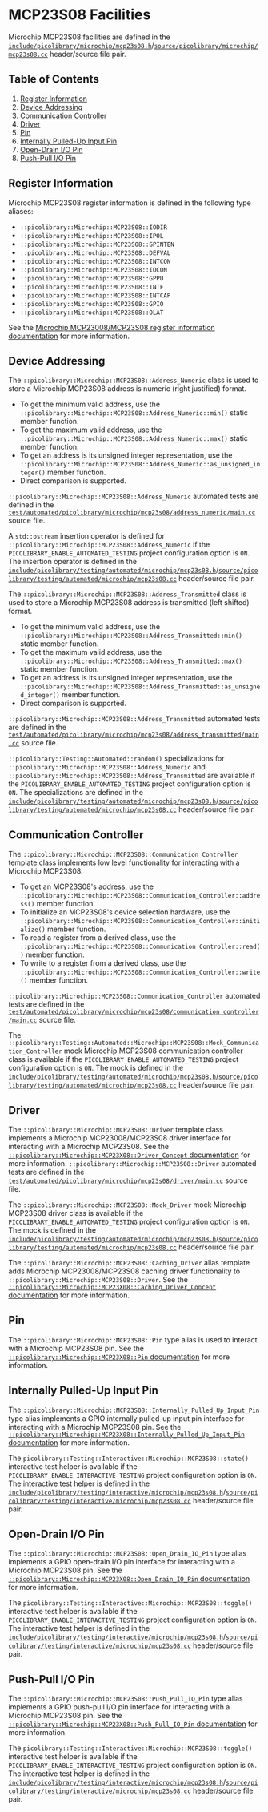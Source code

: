 # MCP23S08 Facilities
Microchip MCP23S08 facilities are defined in the
[`include/picolibrary/microchip/mcp23s08.h`](https://github.com/apcountryman/picolibrary/blob/main/include/picolibrary/microchip/mcp23s08.h)/[`source/picolibrary/microchip/mcp23s08.cc`](https://github.com/apcountryman/picolibrary/blob/main/source/picolibrary/microchip/mcp23s08.cc)
header/source file pair.

## Table of Contents
1. [Register Information](#register-information)
1. [Device Addressing](#device-addressing)
1. [Communication Controller](#communication-controller)
1. [Driver](#driver)
1. [Pin](#pin)
1. [Internally Pulled-Up Input Pin](#internally-pulled-up-input-pin)
1. [Open-Drain I/O Pin](#open-drain-io-pin)
1. [Push-Pull I/O Pin](#push-pull-io-pin)

## Register Information
Microchip MCP23S08 register information is defined in the following type aliases:
- `::picolibrary::Microchip::MCP23S08::IODIR`
- `::picolibrary::Microchip::MCP23S08::IPOL`
- `::picolibrary::Microchip::MCP23S08::GPINTEN`
- `::picolibrary::Microchip::MCP23S08::DEFVAL`
- `::picolibrary::Microchip::MCP23S08::INTCON`
- `::picolibrary::Microchip::MCP23S08::IOCON`
- `::picolibrary::Microchip::MCP23S08::GPPU`
- `::picolibrary::Microchip::MCP23S08::INTF`
- `::picolibrary::Microchip::MCP23S08::INTCAP`
- `::picolibrary::Microchip::MCP23S08::GPIO`
- `::picolibrary::Microchip::MCP23S08::OLAT`

See the [Microchip MCP23008/MCP23S08 register information
documentation](mcp23x08.md#register-information) for more information.

## Device Addressing
The `::picolibrary::Microchip::MCP23S08::Address_Numeric` class is used to store a
Microchip MCP23S08 address is numeric (right justified) format.
- To get the minimum valid address, use the
  `::picolibrary::Microchip::MCP23S08::Address_Numeric::min()` static member function.
- To get the maximum valid address, use the
  `::picolibrary::Microchip::MCP23S08::Address_Numeric::max()` static member function.
- To get an address is its unsigned integer representation, use the
  `::picolibrary::Microchip::MCP23S08::Address_Numeric::as_unsigned_integer()` member
  function.
- Direct comparison is supported.

`::picolibrary::Microchip::MCP23S08::Address_Numeric` automated tests are defined in the
[`test/automated/picolibrary/microchip/mcp23s08/address_numeric/main.cc`](https://github.com/apcountryman/picolibrary/blob/main/test/automated/picolibrary/microchip/mcp23s08/address_numeric/main.cc)
source file.

A `std::ostream` insertion operator is defined for
`::picolibrary::Microchip::MCP23S08::Address_Numeric` if the
`PICOLIBRARY_ENABLE_AUTOMATED_TESTING` project configuration option is `ON`.
The insertion operator is defined in the
[`include/picolibrary/testing/automated/microchip/mcp23s08.h`](https://github.com/apcountryman/picolibrary/blob/main/include/picolibrary/testing/automated/microchip/mcp23s08.h)/[`source/picolibrary/testing/automated/microchip/mcp23s08.cc`](https://github.com/apcountryman/picolibrary/blob/main/source/picolibrary/testing/automated/microchip/mcp23s08.cc)
header/source file pair.

The `::picolibrary::Microchip::MCP23S08::Address_Transmitted` class is used to store a
Microchip MCP23S08 address is transmitted (left shifted) format.
- To get the minimum valid address, use the
  `::picolibrary::Microchip::MCP23S08::Address_Transmitted::min()` static member function.
- To get the maximum valid address, use the
  `::picolibrary::Microchip::MCP23S08::Address_Transmitted::max()` static member function.
- To get an address is its unsigned integer representation, use the
  `::picolibrary::Microchip::MCP23S08::Address_Transmitted::as_unsigned_integer()` member
  function.
- Direct comparison is supported.

`::picolibrary::Microchip::MCP23S08::Address_Transmitted` automated tests are defined in
the
[`test/automated/picolibrary/microchip/mcp23s08/address_transmitted/main.cc`](https://github.com/apcountryman/picolibrary/blob/main/test/automated/picolibrary/microchip/mcp23s08/address_transmitted/main.cc)
source file.

`::picolibrary::Testing::Automated::random()` specializations for
`::picolibrary::Microchip::MCP23S08::Address_Numeric` and
`::picolibrary::Microchip::MCP23S08::Address_Transmitted` are available if the
`PICOLIBRARY_ENABLE_AUTOMATED_TESTING` project configuration option is `ON`.
The specializations are defined in the
[`include/picolibrary/testing/automated/microchip/mcp23s08.h`](https://github.com/apcountryman/picolibrary/blob/main/include/picolibrary/testing/automated/microchip/mcp23s08.h)/[`source/picolibrary/testing/automated/microchip/mcp23s08.cc`](https://github.com/apcountryman/picolibrary/blob/main/source/picolibrary/testing/automated/microchip/mcp23s08.cc)
header/source file pair.

## Communication Controller
The `::picolibrary::Microchip::MCP23S08::Communication_Controller` template class
implements low level functionality for interacting with a Microchip MCP23S08.
- To get an MCP23S08's address, use the
  `::picolibrary::Microchip::MCP23S08::Communication_Controller::address()` member
  function.
- To initialize an MCP23S08's device selection hardware, use the
  `::picolibrary::Microchip::MCP23S08::Communication_Controller::initialize()` member
  function.
- To read a register from a derived class, use the
  `::picolibrary::Microchip::MCP23S08::Communication_Controller::read()` member function.
- To write to a register from a derived class, use the
  `::picolibrary::Microchip::MCP23S08::Communication_Controller::write()` member function.

`::picolibrary::Microchip::MCP23S08::Communication_Controller` automated tests are defined
in the
[`test/automated/picolibrary/microchip/mcp23s08/communication_controller/main.cc`](https://github.com/apcountryman/picolibrary/blob/main/test/automated/picolibrary/microchip/mcp23s08/communication_controller/main.cc)
source file.

The
`::picolibrary::Testing::Automated::Microchip::MCP23S08::Mock_Communication_Controller`
mock Microchip MCP23S08 communication controller class is available if the
`PICOLIBRARY_ENABLE_AUTOMATED_TESTING` project configuration option is `ON`.
The mock is defined in the
[`include/picolibrary/testing/automated/microchip/mcp23s08.h`](https://github.com/apcountryman/picolibrary/blob/main/include/picolibrary/testing/automated/microchip/mcp23s08.h)/[`source/picolibrary/testing/automated/microchip/mcp23s08.cc`](https://github.com/apcountryman/picolibrary/blob/main/source/picolibrary/testing/automated/microchip/mcp23s08.cc)
header/source file pair.

## Driver
The `::picolibrary::Microchip::MCP23S08::Driver` template class implements a Microchip
MCP23008/MCP23S08 driver interface for interacting with a Microchip MCP23S08.
See the [`::picolibrary::Microchip::MCP23X08::Driver_Concept`
documentation](mcp23x08.md#driver) for more information.
`::picolibrary::Microchip::MCP23S08::Driver` automated tests are defined in the
[`test/automated/picolibrary/microchip/mcp23s08/driver/main.cc`](https://github.com/apcountryman/picolibrary/blob/main/test/automated/picolibrary/microchip/mcp23s08/driver/main.cc)
source file.

The `::picolibrary::Microchip::MCP23S08::Mock_Driver` mock Microchip MCP23S08 driver class
is available if the `PICOLIBRARY_ENABLE_AUTOMATED_TESTING` project configuration option is
`ON`.
The mock is defined in the
[`include/picolibrary/testing/automated/microchip/mcp23s08.h`](https://github.com/apcountryman/picolibrary/blob/main/include/picolibrary/testing/automated/microchip/mcp23s08.h)/[`source/picolibrary/testing/automated/microchip/mcp23s08.cc`](https://github.com/apcountryman/picolibrary/blob/main/source/picolibrary/testing/automated/microchip/mcp23s08.cc)
header/source file pair.

The `::picolibrary::Microchip::MCP23S08::Caching_Driver` alias template adds Microchip
MCP23008/MCP23S08 caching driver functionality to
`::picolibrary::Microchip::MCP23S08::Driver`.
See the [`::picolibrary::Microchip::MCP23X08::Caching_Driver_Concept`
documentation](mcp23x08.md#driver) for more information.

## Pin
The `::picolibrary::Microchip::MCP23S08::Pin` type alias is used to interact with a
Microchip MCP23S08 pin.
See the [`::picolibrary::Microchip::MCP23X08::Pin` documentation](mcp23x08.md#pin) for
more information.

## Internally Pulled-Up Input Pin
The `::picolibrary::Microchip::MCP23S08::Internally_Pulled_Up_Input_Pin` type alias
implements a GPIO internally pulled-up input pin interface for interacting with a
Microchip MCP23S08 pin.
See the [`::picolibrary::Microchip::MCP23X08::Internally_Pulled_Up_Input_Pin`
documentation](mcp23x08.md#internally-pulled-up-input-pin) for more information.

The `picolibrary::Testing::Interactive::Microchip::MCP23S08::state()` interactive test
helper is available if the `PICOLIBRARY_ENABLE_INTERACTIVE_TESTING` project configuration
option is `ON`.
The interactive test helper is defined in the
[`include/picolibrary/testing/interactive/microchip/mcp23s08.h`](https://github.com/apcountryman/picolibrary/blob/main/include/picolibrary/testing/interactive/microchip/mcp23s08.h)/[`source/picolibrary/testing/interactive/microchip/mcp23s08.cc`](https://github.com/apcountryman/picolibrary/blob/main/source/picolibrary/testing/interactive/microchip/mcp23s08.cc)
header/source file pair.

## Open-Drain I/O Pin
The `::picolibrary::Microchip::MCP23S08::Open_Drain_IO_Pin` type alias implements a GPIO
open-drain I/O pin interface for interacting with a Microchip MCP23S08 pin.
See the [`::picolibrary::Microchip::MCP23X08::Open_Drain_IO_Pin`
documentation](mcp23x08.md#open-drain-io-pin) for more information.

The `picolibrary::Testing::Interactive::Microchip::MCP23S08::toggle()` interactive test
helper is available if the `PICOLIBRARY_ENABLE_INTERACTIVE_TESTING` project configuration
option is `ON`.
The interactive test helper is defined in the
[`include/picolibrary/testing/interactive/microchip/mcp23s08.h`](https://github.com/apcountryman/picolibrary/blob/main/include/picolibrary/testing/interactive/microchip/mcp23s08.h)/[`source/picolibrary/testing/interactive/microchip/mcp23s08.cc`](https://github.com/apcountryman/picolibrary/blob/main/source/picolibrary/testing/interactive/microchip/mcp23s08.cc)
header/source file pair.

## Push-Pull I/O Pin
The `::picolibrary::Microchip::MCP23S08::Push_Pull_IO_Pin` type alias implements a GPIO
push-pull I/O pin interface for interacting with a Microchip MCP23S08 pin.
See the [`::picolibrary::Microchip::MCP23X08::Push_Pull_IO_Pin`
documentation](mcp23x08.md#push-pull-io-pin) for more information.

The `picolibrary::Testing::Interactive::Microchip::MCP23S08::toggle()` interactive test
helper is available if the `PICOLIBRARY_ENABLE_INTERACTIVE_TESTING` project configuration
option is `ON`.
The interactive test helper is defined in the
[`include/picolibrary/testing/interactive/microchip/mcp23s08.h`](https://github.com/apcountryman/picolibrary/blob/main/include/picolibrary/testing/interactive/microchip/mcp23s08.h)/[`source/picolibrary/testing/interactive/microchip/mcp23s08.cc`](https://github.com/apcountryman/picolibrary/blob/main/source/picolibrary/testing/interactive/microchip/mcp23s08.cc)
header/source file pair.
